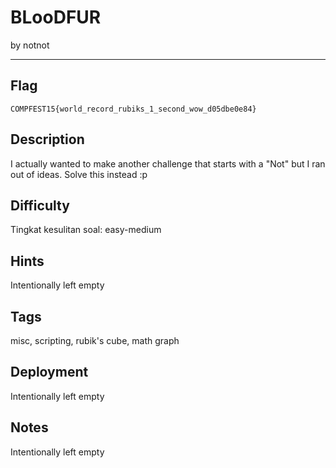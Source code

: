 # BLooDFUR

by notnot

---

## Flag

```
COMPFEST15{world_record_rubiks_1_second_wow_d05dbe0e84}
```

## Description

I actually wanted to make another challenge that starts with a "Not" but I ran out of ideas. Solve this instead :p

## Difficulty

Tingkat kesulitan soal: easy-medium

## Hints

Intentionally left empty

## Tags

misc, scripting, rubik's cube, math graph

## Deployment

Intentionally left empty

## Notes

Intentionally left empty
